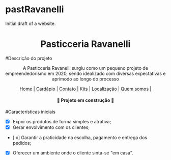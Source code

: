 # pastRavanelli
Initial draft of a website.

<h1 align="center">Pasticceria Ravanelli</h1>

#Descrição do projeto
<p align = "center"> A Pasticceria Ravanelli surgiu como um pequeno projeto de empreendedorismo em 2020, sendo idealizado com diversas expectativas e aprimodo ao longo do processo </p>

<p align = "center">
			<a href="index.html"> Home |</a>
			<a href="cardapio.html"> Cardápio |</a>
			<a href="contato.html"> Contato |</a>
			<a href="kit.html"> Kits |</a>
			<a href="localizacao.html"> Localização |</a>
			<a href="quem-somos.html"> Quem somos |</a>
</p>

<h4 align="center">
  🚧 Projeto em construção 🚧
</h4>

#Características iniciais

- [x] Expor os produtos de forma simples e atrativa;
- [x] Gerar envolvimento com os clientes;
- [ x] Garantir a praticidade na escolha, pagamento e entrega dos pedidos;
- [x] Oferecer um ambiente onde o cliente sinta-se "em casa".

